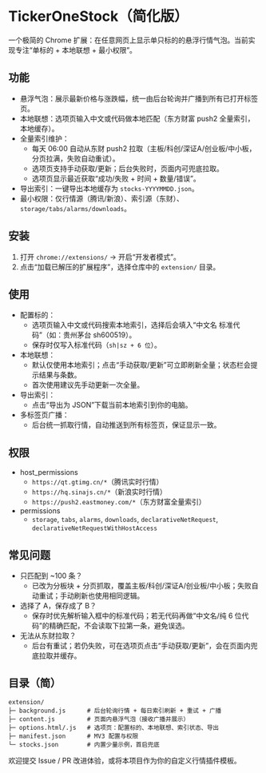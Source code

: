 # TickerOneStock（简化版）

一个极简的 Chrome 扩展：在任意网页上显示单只标的的悬浮行情气泡。当前实现专注“单标的 + 本地联想 + 最小权限”。

## 功能

- 悬浮气泡：展示最新价格与涨跌幅，统一由后台轮询并广播到所有已打开标签页。
- 本地联想：选项页输入中文或代码做本地匹配（东方财富 push2 全量索引，本地缓存）。
- 全量索引维护：
  - 每天 06:00 自动从东财 push2 拉取（主板/科创/深证A/创业板/中小板，分页拉满，失败自动重试）。
  - 选项页支持手动获取/更新；后台失败时，页面内可兜底拉取。
  - 选项页显示最近获取“成功/失败 + 时间 + 数量/错误”。
- 导出索引：一键导出本地缓存为 `stocks-YYYYMMDD.json`。
- 最小权限：仅行情源（腾讯/新浪）、索引源（东财）、`storage/tabs/alarms/downloads`。



## 安装

1) 打开 `chrome://extensions/` → 开启“开发者模式”。
2) 点击“加载已解压的扩展程序”，选择仓库中的 `extension/` 目录。

## 使用

- 配置标的：
  - 选项页输入中文或代码搜索本地索引，选择后会填入“中文名  标准代码”（如：贵州茅台  sh600519）。
  - 保存时仅写入标准代码（`sh|sz + 6 位`）。
- 本地联想：
  - 默认仅使用本地索引；点击“手动获取/更新”可立即刷新全量；状态栏会提示结果与条数。
  - 首次使用建议先手动更新一次全量。
- 导出索引：
  - 点击“导出为 JSON”下载当前本地索引到你的电脑。
- 多标签页广播：
  - 后台统一抓取行情，自动推送到所有标签页，保证显示一致。

## 权限

- host_permissions
  - `https://qt.gtimg.cn/*`（腾讯实时行情）
  - `https://hq.sinajs.cn/*`（新浪实时行情）
  - `https://push2.eastmoney.com/*`（东方财富全量索引）
- permissions
  - `storage`, `tabs`, `alarms`, `downloads`, `declarativeNetRequest`, `declarativeNetRequestWithHostAccess`

## 常见问题

- 只匹配到 ~100 条？
  - 已改为分板块 + 分页抓取，覆盖主板/科创/深证A/创业板/中小板；失败自动重试；手动刷新也使用相同逻辑。
- 选择了 A，保存成了 B？
  - 保存时优先解析输入框中的标准代码；若无代码再做“中文名/纯 6 位代码”的精确匹配，不会读取下拉第一条，避免误选。
- 无法从东财拉取？
  - 后台有重试；若仍失败，可在选项页点击“手动获取/更新”，会在页面内兜底拉取并缓存。

## 目录（简）

```
extension/
├─ background.js      # 后台轮询行情 + 每日索引刷新 + 重试 + 广播
├─ content.js         # 页面内悬浮气泡（接收广播并展示）
├─ options.html/.js   # 选项页：配置标的、本地联想、索引状态、导出
├─ manifest.json      # MV3 配置与权限
└─ stocks.json        # 内置少量示例，首启兜底
```

欢迎提交 Issue / PR 改进体验，或将本项目作为你的自定义行情插件模板。
